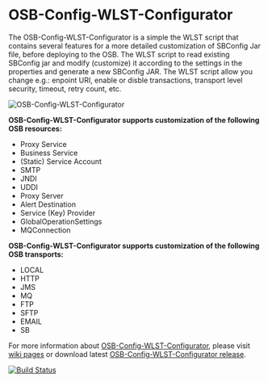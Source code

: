 OSB-Config-WLST-Configurator
===================


The OSB-Config-WLST-Configurator is a simple the WLST script that contains several features for a more detailed customization of SBConfig Jar file, before deploying to the OSB. The WLST script to read existing SBConfig jar and modify (customize) it according to the settings in the properties and generate a new SBConfig JAR. The WLST script allow you change e.g.: enpoint URI, enable or disble transactions, transport level security, timeout, retry count, etc.

![OSB-Config-WLST-Configurator](http://osb-config-wlst-configurator.tomecode.com/OSB-Config-WLST-Configurator.png)


**OSB-Config-WLST-Configurator supports customization of the following OSB resources:**
* Proxy Service
* Business Service
* (Static) Service Account
* SMTP
* JNDI
* UDDI
* Proxy Server
* Alert Destination
* Service (Key) Provider
* GlobalOperationSettings
* MQConnection

**OSB-Config-WLST-Configurator supports customization of the following OSB transports:**
* LOCAL
* HTTP
* JMS
* MQ
* FTP
* SFTP
* EMAIL
* SB

For more information about [OSB-Config-WLST-Configurator](http://osb-config-wlst-configurator.tomecode.com/), please visit [wiki pages](https://github.com/tomecode/OSB-Config-WLST-Configurator/wiki/OSB-Config-WLST-Configurator) or download latest [OSB-Config-WLST-Configurator release](https://github.com/tomecode/OSB-Config-WLST-Configurator/releases).

[![Build Status](https://travis-ci.org/TrentBartlem/OSB-Config-WLST-Configurator.svg?branch=master)](https://travis-ci.org/TrentBartlem/OSB-Config-WLST-Configurator)
